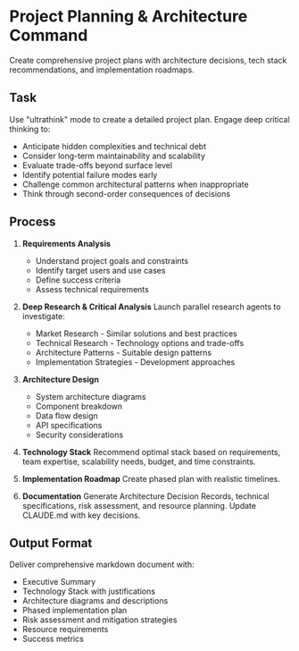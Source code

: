 # Project Planning & Architecture Command

Create comprehensive project plans with architecture decisions, tech stack recommendations, and implementation roadmaps.

## Task
Use "ultrathink" mode to create a detailed project plan. Engage deep critical thinking to:
- Anticipate hidden complexities and technical debt
- Consider long-term maintainability and scalability
- Evaluate trade-offs beyond surface level
- Identify potential failure modes early
- Challenge common architectural patterns when inappropriate
- Think through second-order consequences of decisions

## Process

1. **Requirements Analysis**
   - Understand project goals and constraints
   - Identify target users and use cases
   - Define success criteria
   - Assess technical requirements

2. **Deep Research & Critical Analysis**
   Launch parallel research agents to investigate:
   - Market Research - Similar solutions and best practices
   - Technical Research - Technology options and trade-offs
   - Architecture Patterns - Suitable design patterns
   - Implementation Strategies - Development approaches

3. **Architecture Design**
   - System architecture diagrams
   - Component breakdown
   - Data flow design
   - API specifications
   - Security considerations

4. **Technology Stack**
   Recommend optimal stack based on requirements, team expertise, scalability needs, budget, and time constraints.

5. **Implementation Roadmap**
   Create phased plan with realistic timelines.

6. **Documentation**
   Generate Architecture Decision Records, technical specifications, risk assessment, and resource planning. Update CLAUDE.md with key decisions.

## Output Format
Deliver comprehensive markdown document with:
- Executive Summary
- Technology Stack with justifications
- Architecture diagrams and descriptions
- Phased implementation plan
- Risk assessment and mitigation strategies
- Resource requirements
- Success metrics